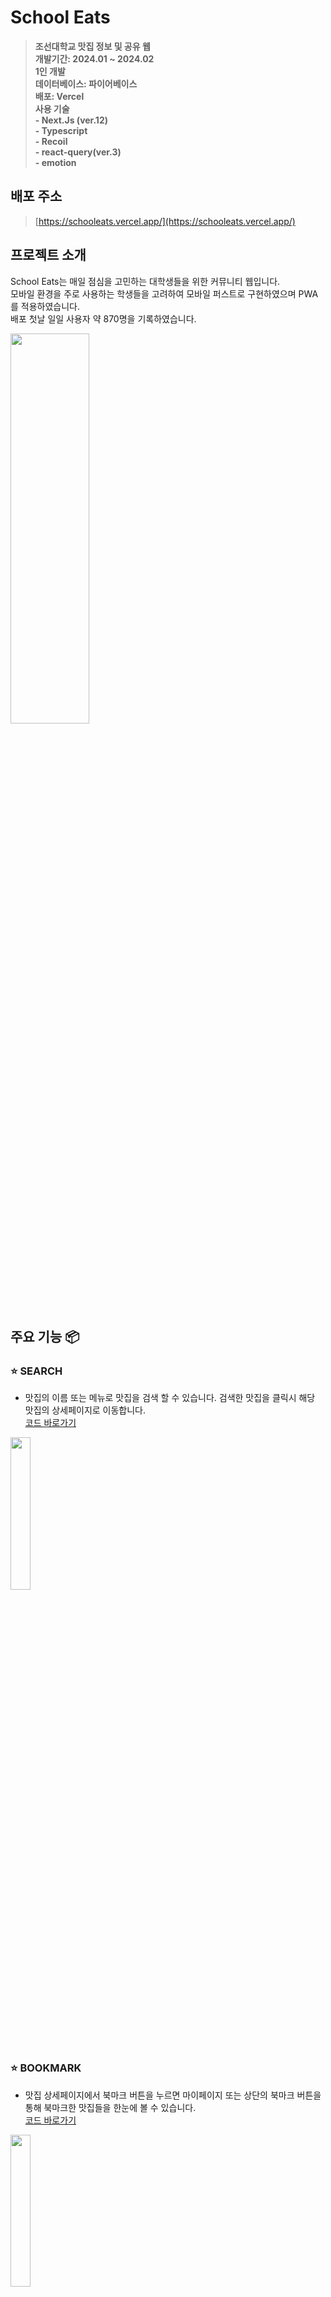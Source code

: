 # School Eats

> **조선대학교 맛집 정보 및 공유 웹** <br/> **개발기간: 2024.01 ~ 2024.02** <br/> **1인 개발** <br/> **데이터베이스: 파이어베이스** <br/> **배포: Vercel**  <br/> **사용 기술 <br/> - Next.Js (ver.12) <br/> - Typescript <br/> - Recoil <br/> - react-query(ver.3) <br/> - emotion**

## 배포 주소

> [https://schooleats.vercel.app/](https://schooleats.vercel.app/)

## 프로젝트 소개

School Eats는 매일 점심을 고민하는 대학생들을 위한 커뮤니티 웹입니다.<br/>
모바일 환경을 주로 사용하는 학생들을 고려하여 모바일 퍼스트로 구현하였으며 PWA를 적용하였습니다.<br/>
배포 첫날 일일 사용자 약 870명을 기록하였습니다.

<img src="https://github.com/computerkingminsu/School-Eats/assets/129649787/4f2c03a9-ff9d-47a1-8030-bda52e75174f" width="50%" height="40%"/>

## 주요 기능 📦

### ⭐️ SEARCH

- 맛집의 이름 또는 메뉴로 맛집을 검색 할 수 있습니다. 검색한 맛집을 클릭시 해당 맛집의 상세페이지로 이동합니다.
  <br/>[코드 바로가기](https://velog.io/@reactmonster/school-eats-search-%EA%B8%B0%EB%8A%A5-%EA%B5%AC%ED%98%84)

<img src="https://github.com/computerkingminsu/School-Eats/assets/129649787/7b6b2fe0-b368-417a-8ed7-bb5797f2d33e" width="25%" height="25%"/>

### ⭐️ BOOKMARK

- 맛집 상세페이지에서 북마크 버튼을 누르면 마이페이지 또는 상단의 북마크 버튼을 통해 북마크한 맛집들을 한눈에 볼 수 있습니다.
  <br/>[코드 바로가기](https://velog.io/@reactmonster/school-eats-Bookmark-%EA%B8%B0%EB%8A%A5-%EA%B5%AC%ED%98%84)

<img src="https://github.com/computerkingminsu/School-Eats/assets/129649787/dfb39a08-c9f0-40e8-b153-06ef6197d234" width="25%" height="25%"/>

### ⭐️ 맛집 지도

- 카카오 맵 API를 통해 맛집들의 위치를 지도상의 마커로 카테고리별로 구현하였습니다. 마커 클릭 시 해당 맛집의 상세 페이지로 이동합니다.
  <br/>[코드 바로가기](https://velog.io/@reactmonster/school-eats-%EC%B9%B4%EC%B9%B4%EC%98%A4-%EB%A7%B5-%EB%A7%9B%EC%A7%91-%EB%A7%88%EC%BB%A4)

<img src="https://github.com/computerkingminsu/School-Eats/assets/129649787/02809496-5be6-46eb-9528-44e3a6c2f65f" width="25%" height="25%"/>

### ⭐️ 맛집 투어

- 맛집들을 한눈에 볼 수 있으며 필터 기능을 통해 리뷰많은순, 별점높은순으로 맛집들을 확인 할 수 있으며 <br/>
  카테고리를 통해 맛집들을 상세 분류 하였습니다.
- 빠른 로딩 속도와 최신 데이터를 제공하기 위해 ISR을 도입했습니다.
  <br/>[코드 바로가기](https://velog.io/@reactmonster/school-eats-%EB%A7%9B%EC%A7%91-%EB%A6%AC%EC%8A%A4%ED%8A%B8-%EB%B0%8F-%ED%95%84%ED%84%B0)

<img src="https://github.com/computerkingminsu/School-Eats/assets/129649787/b2bc1cf4-1d86-42fb-a20c-9e17b24562b0" width="25%" height="25%"/>

### ⭐️ 맛집 상세 페이지

- 맛집들의 상세정보를 확인 할 수 있습니다. 로그인 한 유저는 북마크 기능을 이용 할 수 있으며 별점과 리뷰를 남길 수 있습니다.<br/>
  사용자가 남긴 리뷰는 실시간으로 별점에 반영됩니다.
  <br/>[코드 바로가기](https://velog.io/@reactmonster/school-eats-%EB%A7%9B%EC%A7%91-%EC%83%81%EC%84%B8-%ED%8E%98%EC%9D%B4%EC%A7%80-%EB%B3%84%EC%A0%90-%EB%B0%8F-%EB%8C%93%EA%B8%80-crud)

<img src="https://github.com/computerkingminsu/School-Eats/assets/129649787/11c0de61-42a0-428f-b912-1c8ff68d104f" width="25%" height="25%"/>

### ⭐️ 커뮤니티 CRUD 및 좋아요,스크랩

- CRUD, 데이터를 캐싱하고, 효율적으로 재사용하기 위해 react-query를 사용하였습니다.
- 좋아요, 스크랩 기능을 제공합니다.
  <br/>[코드 바로가기(CRUD)](https://velog.io/@reactmonster/school-eats-%EC%BB%A4%EB%AE%A4%EB%8B%88%ED%8B%B0-CRUD)
  <br/>[코드 바로가기(좋아요 및 스크랩)](https://velog.io/@reactmonster/school-eats-%EC%BB%A4%EB%AE%A4%EB%8B%88%ED%8B%B0-CRUD-ls41626g)

<img src="https://github.com/computerkingminsu/School-Eats/assets/129649787/c6c36dcf-464a-43e5-9fb6-2a9b10739f16" width="25%" height="25%"/>

### ⭐️ 이메일 로그인 및 카카오 로그인

- 이메일 로그인과 카카오 로그인을 지원합니다. <br/>
  recoil을 이용해 로그인 상태관리를 하였습니다.
  <br/>[코드 바로가기](https://velog.io/@reactmonster/school-eats-%EC%9D%B4%EB%A9%94%EC%9D%BC-%EB%A1%9C%EA%B7%B8%EC%9D%B8-%EB%B0%8F-%EC%B9%B4%EC%B9%B4%EC%98%A4-%EB%A1%9C%EA%B7%B8%EC%9D%B8-with.-recoil-%EB%A1%9C%EA%B7%B8%EC%9D%B8-%EC%83%81%ED%83%9C%EA%B4%80%EB%A6%AC)

<img src="https://github.com/computerkingminsu/School-Eats/assets/129649787/2f4bfdc0-2217-4bc6-8fe8-fac16b0cc522" width="25%" height="25%"/>

### ⭐️ PWA

- 안드로이드 설치 : https://schooleats.vercel.app 링크 복사 > 구글 크롬 검색창에 입력 > 페이지 접속 > 우측 상단 공유하기 아이콘(점3개) 클릭 > "앱 설치" 버튼 클릭을 하면 홈 화면에 추가됩니다.
- 아이폰 설치 : https://schooleats.vercel.app 링크 복사 > 구글 크롬 검색창에 입력 > 페이지 접속 > 우측 상단 공유하기 아이콘 클릭 > "홈 화면에 추가" 클릭> "추가" 버튼을 클릭하면 홈 화면에 추가됩니다.

---

## 화면 구성 📺

### 데스크톱 뷰

<img src="https://github.com/computerkingminsu/School-Eats/assets/129649787/60909f83-1139-4721-b2d6-7845c7abc59e" width="40%" height="40%"/>

### 모바일 뷰

<img src="https://github.com/computerkingminsu/School-Eats/assets/129649787/918466d9-2ac3-4fce-a1cf-f451a9b64cc1" width="25%" height="25%"/>

---

## 트러블 슈팅 💡

### 문제 배경
- 맛집 투어 페이지로 페이지 전환 시 다수의 식당 이미지와 데이터를 불러오는 과정에서 로딩 속도가 크게 저하되는 문제가 발생했습니다 특히 클라이언트 사이드 렌더링(CSR) 방식으로 인해, 콘텐츠가 모두 렌더링되어 사용자에게 표시되기까지 상당한 지연이 발생했습니다.

### 해결 방법
- 1차 해결: 서버 사이드 렌더링(SSR)을 도입하고, 이미지 파일을 WebP 형식으로 변경하며, Next.js의 Image 컴포넌트에서 Lazy Loading 기능을 활용했습니다. 이를 통해 서버에서 초기 HTML을 생성하여 클라이언트로 전달하고, 최소한의 자바스크립트 작업으로 페이지를 빠르게 렌더링할 수 있게 되었습니다. 이 접근법으로 초기 페이지 로딩 시간이 약 3.5초 단축되었습니다.
- 최종 해결: SSR 방식으로도 여전히 로딩 속도가 충분히 빠르지 않다고 판단되어, Incremental Static Regeneration(ISR) 방식을 도입했습니다. 이를 통해 첫 페이지 로딩 속도를 대폭 향상시키고, 최신 데이터 제공과 SEO 최적화의 이점을 동시에 누릴 수 있었습니다. 최종적으로 로딩 시간을 약 1초로 단축시켰습니다.
- 
### 이전 코드와 비교

<img src="https://github.com/user-attachments/assets/ea83d92f-1fd2-43f5-898c-724b28551bf0" width="30%" height="30%"/>
<br/>
- 이전 코드 (CSR): 클라이언트에서 모든 렌더링 작업이 수행되어, 페이지 로딩 시간이 평균 9.649초에 달했습니다.<br/>

<img src="https://github.com/user-attachments/assets/ae7399ed-3e0c-40b1-aa24-4b757c5879c8" width="30%" height="30%"/>
<br/>
- SSR 도입 후: 서버에서 미리 렌더링된 HTML을 클라이언트로 전달하여 로딩 시간을 약 3.5초 줄일 수 있었습니다..<br/>

<img src="https://github.com/user-attachments/assets/213be9c9-2850-477f-8dce-a25e9a407ce6" width="30%" height="30%"/>
<br/>
- ISR 도입 후: 페이지의 첫 로딩 시간은 1초로 단축되었고, 주기적인 데이터 갱신을 통해 최신 정보를 사용자에게 제공할 수 있었습니다. 이로 인해 성능 최적화와 사용자 경험이 크게 개선되었습니다..<br/>

### 배우게 된 점
SSR 도입을 통해 다수의 이미지와 데이터를 효율적으로 처리할 수 있었고, 사용자 경험이 크게 향상되었습니다. 이를 통해 SSR의 중요성을 다시금 확인할 수 있었으며, 성능 최적화가 웹 애플리케이션의 품질에 미치는 영향을 깊이 이해하게 되었습니다.

ISR 도입을 통해 정적 사이트의 빠른 로딩 속도를 유지하면서도 최신 데이터를 제공하는 방법을 터득했습니다. 이는 사용자가 성능 저하 없이 항상 최신 정보를 볼 수 있게 하여 사용자 경험을 더욱 개선했습니다. 또한 ISR의 유연성을 활용해 페이지별로 적절한 재생성 주기를 설정함으로써 성능과 실시간 데이터 제공 간의 균형을 유지하는 방법을 익혔습니다.


## 시작 가이드

### Requirements

For building and running the application you need:

- [Node.js]
- [yarn]

### Installation

```bash
$ git clone https://github.com/mmm7k/School-Eats.git
$ yarn install
$ yarn dev
```

### 로그인이 필요한 기능 이용 시 샘플계정 ID/PW

- ID : sample@sample.com
- PW : 123456

## Stacks 🐈

### Environment

- [Visual Studio Code]
- [Git]
- [Github]

### Config

- [yarn]

---
